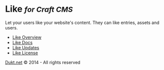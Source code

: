 # Like <small>_for Craft CMS_</small>

Let your users like your website's content. They can like entries, assets and users.

- [Like Overview](https://dukt.net/craft/like/)
- [Like Docs](https://dukt.net/craft/like/docs)
- [Like Updates](https://dukt.net/craft/like/updates)
- [Like License](https://dukt.net/craft/like/docs/license)


[Dukt.net](https://dukt.net/) © 2014 - All rights reserved